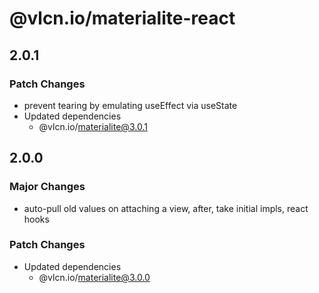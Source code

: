 # @vlcn.io/materialite-react

## 2.0.1

### Patch Changes

- prevent tearing by emulating useEffect via useState
- Updated dependencies
  - @vlcn.io/materialite@3.0.1

## 2.0.0

### Major Changes

- auto-pull old values on attaching a view, after, take initial impls, react hooks

### Patch Changes

- Updated dependencies
  - @vlcn.io/materialite@3.0.0
